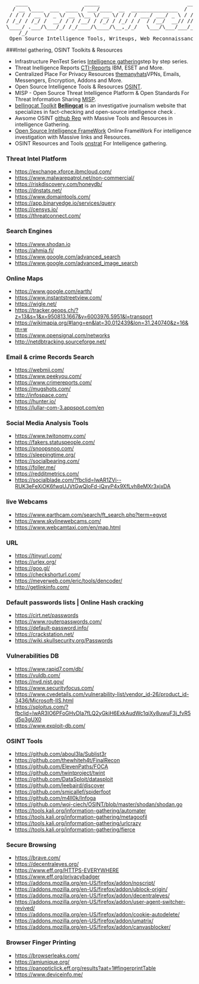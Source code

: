 <pre>
   ____                  _____                            ____      __       _____                          
  / __ \____  ___  ____ / ___/____  __  _______________  /  _/___  / /____  / / (_)___ ____  ____  ________ 
 / / / / __ \/ _ \/ __ \\__ \/ __ \/ / / / ___/ ___/ _ \ / // __ \/ __/ _ \/ / / / __ `/ _ \/ __ \/ ___/ _ \
/ /_/ / /_/ /  __/ / / /__/ / /_/ / /_/ / /  / /__/  __// // / / / /_/  __/ / / / /_/ /  __/ / / / /__/  __/
\____/ .___/\___/_/ /_/____/\____/\__,_/_/   \___/\___/___/_/ /_/\__/\___/_/_/_/\__, /\___/_/ /_/\___/\___/ 
    /_/                                                                        /____/                       
 Open Source Intelligence Tools, Writeups, Web Reconnaissance, Toolkits, Other Awesome Represotries and More
</pre>
###Intel gathering, OSINT Toolkits & Resources
- Infrastructure PenTest Series [Intelligence gathering](https://github.com/bitvijays/bitvijays.github.io-sphinx/blob/master/docs/LFF-IPS-P1-IntelligenceGathering.rst)step by step series.
- Threat Inelligence Reports [CTI-Reports](https://github.com/fdiskyou/threat-INTel) IBM, ESET and More.
- Centralized Place For Privacy Resources [themanyhats](https://themanyhats.club/centralised-place-for-privacy-resources/#osint)VPNs, Emails, Messengers, Encryption, Addons and More.
- 	Open Source Intelligence Tools & Resources [OSINT](https://osint.link/).
- MISP - Open Source Threat Intelligence Platform & Open Standards For Threat Information Sharing [MISP](https://www.misp-project.org/).
- [bellingcat Toolkit](https://docs.google.com/document/d/1BfLPJpRtyq4RFtHJoNpvWQjmGnyVkfE2HYoICKOGguA/mobilebasic#h.53v0mj3zi19x) [**Bellingcat**](https://www.bellingcat.com/) is an investigative journalism website that specializes in fact-checking and open-source intelligence check .
- Awsome OSINT [github Rep](https://github.com/jivoi/awesome-osint) with Massive Tools and Resources in intelligence Gathering. 
- [Open Source Intelligence FrameWork](https://osintframework.com/) Online FrameWork For intelligence investigation with Massive links and Resources.
- OSINT Resources and Tools [onstrat](http://www.onstrat.com/osint/) For Intelligence gathering.
### **Threat Intel Platform**
- https://exchange.xforce.ibmcloud.com/
- https://www.malwarepatrol.net/non-commercial/
- https://riskdiscovery.com/honeydb/
- https://dnstats.net/
- https://www.domaintools.com/
- https://app.binaryedge.io/services/query
- https://censys.io/
- https://threatconnect.com/
### **Search Engines**
- https://www.shodan.io
- https://ahmia.fi/
- https://www.google.com/advanced_search
- https://www.google.com/advanced_image_search
### **Online Maps**
- https://www.google.com/earth/
- https://www.instantstreetview.com/
- https://wigle.net/
- https://tracker.geops.ch/?z=13&s=1&x=950813.1667&y=6003976.5951&l=transport
- https://wikimapia.org/#lang=en&lat=30.012439&lon=31.240740&z=16&m=w
- https://www.opensignal.com/networks
- http://netdbtracking.sourceforge.net/
### **Email & crime Records Search**
- https://webmii.com/
- https://www.peekyou.com/
- https://www.crimereports.com/
- https://mugshots.com/
- http://infospace.com/
- https://hunter.io/
- https://lullar-com-3.appspot.com/en
### **Social Media Analysis Tools**
- https://www.twitonomy.com/
- https://fakers.statuspeople.com/
- https://snoopsnoo.com/
- https://sleepingtime.org/
- https://socialbearing.com/
- https://foller.me/
- https://redditmetrics.com/
- https://socialblade.com/?fbclid=IwAR1ZVi--RUK3eFeXiOK6fwqUJVtGwQloFd-iQxyP4x9XfLvh8eMXr3xjxDA
### **live Webcams**
- https://www.earthcam.com/search/ft_search.php?term=egypt
- https://www.skylinewebcams.com/
- https://www.webcamtaxi.com/en/map.html
### **URL**
- https://tinyurl.com/
- https://urlex.org/
- https://goo.gl/
- https://checkshorturl.com/
- https://meyerweb.com/eric/tools/dencoder/
- http://getlinkinfo.com/
### **Default passwords lists | Online Hash cracking**
- https://cirt.net/passwords
- https://www.routerpasswords.com/
- https://default-password.info/
- https://crackstation.net/
- https://wiki.skullsecurity.org/Passwords
### **Vulnerabilities DB**
- https://www.rapid7.com/db/
- https://vuldb.com/
- https://nvd.nist.gov/
- https://www.securityfocus.com/
- https://www.cvedetails.com/vulnerability-list/vendor_id-26/product_id-3436/Microsoft-IIS.html
- https://sploitus.com/?fbclid=IwAR3lO6PFoGHvDIa7fLQ2yGkiH6ExkAudWc1qiXy8uwuF3j_fvR5d5p3gUX0
- https://www.exploit-db.com/
### **OSINT Tools** 
- https://github.com/aboul3la/Sublist3r
- https://github.com/thewhiteh4t/FinalRecon
- https://github.com/ElevenPaths/FOCA
- https://github.com/twintproject/twint
- https://github.com/DataSploit/datasploit
- https://github.com/leebaird/discover
- https://github.com/smicallef/spiderfoot
- https://github.com/m4ll0k/Infoga
- https://github.com/woj-ciech/OSINT/blob/master/shodan/shodan.go
- https://tools.kali.org/information-gathering/automater
- https://tools.kali.org/information-gathering/metagoofil
- https://tools.kali.org/information-gathering/urlcrazy
- https://tools.kali.org/information-gathering/fierce
### **Secure Browsing**
- https://brave.com/
- https://decentraleyes.org/
- https://www.eff.org/HTTPS-EVERYWHERE
- https://www.eff.org/privacybadger
- https://addons.mozilla.org/en-US/firefox/addon/noscript/
- https://addons.mozilla.org/en-US/firefox/addon/ublock-origin/
- https://addons.mozilla.org/en-US/firefox/addon/decentraleyes/
- https://addons.mozilla.org/en-US/firefox/addon/user-agent-switcher-revived/
- https://addons.mozilla.org/en-US/firefox/addon/cookie-autodelete/
- https://addons.mozilla.org/en-US/firefox/addon/umatrix/
- https://addons.mozilla.org/en-US/firefox/addon/canvasblocker/
### **Browser Finger Printing**
- https://browserleaks.com/
- https://amiunique.org/
- https://panopticlick.eff.org/results?aat=1#fingerprintTable
- https://www.deviceinfo.me/
